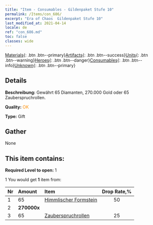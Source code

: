 ```yaml
---
title: "Item - Consumables - Gildenpaket Stufe 10"
permalink: /Items/con_686/
excerpt: "Era of Chaos  Gildenpaket Stufe 10"
last_modified_at: 2021-04-14
locale: de
ref: "con_686.md"
toc: false
classes: wide
---
```

 [Materials](/de/Items/){: .btn .btn--primary}[Artifacts](/de/Items/Artifacts/){: .btn .btn--success}[Units](/de/Items/Units/){: .btn .btn--warning}[Heroes](/de/Items/Heroes/){: .btn .btn--danger}[Consumables](/de/Items/Consumables/){: .btn .btn--info}[Unknown](/de/Items/Unknown/){: .btn .btn--primary}

## Details
 **Beschreibung:** Gewährt 65 Diamanten, 270.000 Gold oder 65 Zauberspruchrollen.

 **Quality:** <span style="color: #FF8C00">OK</span>

 **Type:** Gift

## Gather

  None

## This item contains:

 **Required Level to open:** 1

 1 You would get **1** item  from:

  | Nr | Amount |     Item    | Drop Rate,% |
  |:---|:-------|:------------|:---------:|
  | 1 | 65 | [Himmlischer Formstein](/de/Items/art_188/) | 50 | 
  | 2 |  **270000x** | <i class="fas fa-coins"/> |  | 25 | 
  | 3 | 65 | [Zauberspruchrollen](/de/Items/con_694/) | 25 | 
